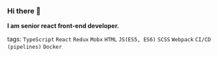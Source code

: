 ### Hi there 👋

**I am senior react front-end developer.**

tags:
`TypeScript` `React` `Redux` `Mobx` `HTML` `JS(ES5, ES6)` `SCSS` `Webpack` `CI/CD (pipelines)` `Docker`
